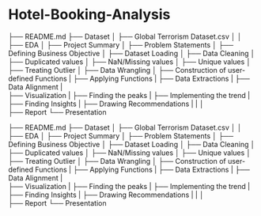 # Hotel-Booking-Analysis
├── README.md
├── Dataset 
│   ├── Global Terrorism Dataset.csv
│
│
├── EDA
│   ├── Project Summary
│   ├── Problem Statements
│   ├── Defining Business Objective
│   ├── Dataset Loading
│   ├── Data Cleaning
│       ├── Duplicated values
│       ├── NaN/Missing values
│       ├── Unique values
│       ├── Treating Outlier 
│
├── Data Wrangling
│   ├── Construction of user-defined Functions
|   ├── Applying Functions
|   ├── Data Extractions
|   ├── Data Alignment
|   
├── Visualization
|   ├── Finding the peaks
|       ├── Implementing the trend
|           ├── Finding Insights
|           ├── Drawing Recommendations
|
|
│   
├── Report
└── Presentation

├── README.md
├── Dataset 
│   ├── Global Terrorism Dataset.csv
│
│
├── EDA
│   ├── Project Summary
│   ├── Problem Statements
│   ├── Defining Business Objective
│   ├── Dataset Loading
│   ├── Data Cleaning
│       ├── Duplicated values
│       ├── NaN/Missing values
│       ├── Unique values
│       ├── Treating Outlier 
│
├── Data Wrangling
│   ├── Construction of user-defined Functions
|   ├── Applying Functions
|   ├── Data Extractions
|   ├── Data Alignment
|   
├── Visualization
|   ├── Finding the peaks
|       ├── Implementing the trend
|           ├── Finding Insights
|           ├── Drawing Recommendations
|
|
│   
├── Report
└── Presentation
